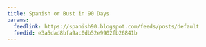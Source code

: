 ```yaml
---
title: Spanish or Bust in 90 Days
params:
  feedlink: https://spanish90.blogspot.com/feeds/posts/default
  feedid: e3a5dad8bfa9ac0db52e9902fb26841b
---
```

